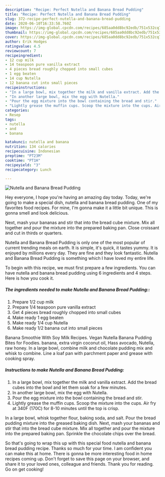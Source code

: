 ```yaml
---
description: "Recipe: Perfect Nutella and Banana Bread Pudding"
title: "Recipe: Perfect Nutella and Banana Bread Pudding"
slug: 372-recipe-perfect-nutella-and-banana-bread-pudding
date: 2020-06-10T16:33:58.760Z
image: https://img-global.cpcdn.com/recipes/685aa0dd8bc92edb/751x532cq70/nutella-and-banana-bread-pudding-recipe-main-photo.jpg
thumbnail: https://img-global.cpcdn.com/recipes/685aa0dd8bc92edb/751x532cq70/nutella-and-banana-bread-pudding-recipe-main-photo.jpg
cover: https://img-global.cpcdn.com/recipes/685aa0dd8bc92edb/751x532cq70/nutella-and-banana-bread-pudding-recipe-main-photo.jpg
author: Erik Hodges
ratingvalue: 4.5
reviewcount: 7
recipeingredient:
- 12 cup milk
- 14 teaspoon pure vanilla extract
- 4 pieces bread roughly chopped into small cubes
- 1 egg beaten
- 14 cup Nutella
- 12 banana cut into small pieces
recipeinstructions:
- "In a large bowl, mix together the milk and vanilla extract. Add the bread cubes into the bowl and let them soak for a few minutes."
- "In another large bowl, mix the egg with Nutella."
- "Pour the egg mixture into the bowl containing the bread and stir."
- "Lightly grease the muffin cups. Scoop the mixture into the cups. Air fry at 340F (170C) for 8-10 minutes until the top is crisp."
categories:
- Resep
tags:
- nutella
- and
- banana

katakunci: nutella and banana
nutrition: 134 calories
recipecuisine: Indonesian
preptime: "PT23M"
cooktime: "PT1H"
recipeyield: "3"
recipecategory: Lunch

---
```



![Nutella and Banana Bread Pudding](https://img-global.cpcdn.com/recipes/685aa0dd8bc92edb/751x532cq70/nutella-and-banana-bread-pudding-recipe-main-photo.jpg)

Hey everyone, I hope you're having an amazing day today. Today, we're going to make a special dish, nutella and banana bread pudding. One of my favorites food recipes. For mine, I'm gonna make it a little bit unique. This is gonna smell and look delicious.

Next, mash your bananas and stir that into the bread cube mixture. Mix all together and pour the mixture into the prepared baking pan. Close croissant and cut in thirds or quarters.

Nutella and Banana Bread Pudding is only one of the most popular of current trending meals on earth. It is simple, it's quick, it tastes yummy. It is enjoyed by millions every day. They are fine and they look fantastic. Nutella and Banana Bread Pudding is something which I have loved my entire life.


To begin with this recipe, we must first prepare a few ingredients. You can have nutella and banana bread pudding using 6 ingredients and 4 steps. Here is how you cook it.

##### The ingredients needed to make Nutella and Banana Bread Pudding::

1. Prepare 1/2 cup milk
1. Prepare 1/4 teaspoon pure vanilla extract
1. Get 4 pieces bread roughly chopped into small cubes
1. Make ready 1 egg beaten
1. Make ready 1/4 cup Nutella
1. Make ready 1/2 banana cut into small pieces


Banana Smoothie With Soy Milk Recipes. Vegan Nutella Banana Pudding Bites for Foodies. banana, extra virgin coconut oil, Hass avocado, Nutella, raw honey. In a large bowl, combine milk and chocolate pudding mix and whisk to combine. Line a loaf pan with parchment paper and grease with cooking spray. 

##### Instructions to make Nutella and Banana Bread Pudding:

1. In a large bowl, mix together the milk and vanilla extract. Add the bread cubes into the bowl and let them soak for a few minutes.
1. In another large bowl, mix the egg with Nutella.
1. Pour the egg mixture into the bowl containing the bread and stir.
1. Lightly grease the muffin cups. Scoop the mixture into the cups. Air fry at 340F (170C) for 8-10 minutes until the top is crisp.


In a large bowl, whisk together flour, baking soda, and salt. Pour the bread pudding mixture into the greased baking dish. Next, mash your bananas and stir that into the bread cube mixture. Mix all together and pour the mixture into the prepared baking pan. Sprinkle the chocolate chips over the bread. 

So that's going to wrap this up with this special food nutella and banana bread pudding recipe. Thanks so much for your time. I am confident you can make this at home. There is gonna be more interesting food in home recipes coming up. Don't forget to save this page on your browser, and share it to your loved ones, colleague and friends. Thank you for reading. Go on get cooking!

